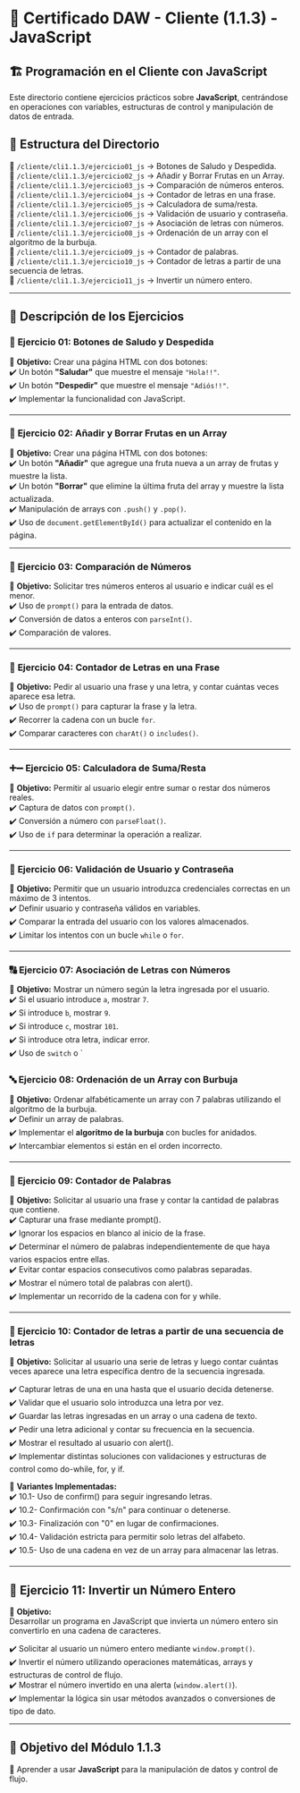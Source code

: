 # 📌 Certificado DAW - Cliente (1.1.3) - JavaScript  

## 🏗️ Programación en el Cliente con JavaScript  

Este directorio contiene ejercicios prácticos sobre **JavaScript**, centrándose en operaciones con variables, estructuras de control y manipulación de datos de entrada.  

## 📂 Estructura del Directorio  

📁 `/cliente/cli1.1.3/ejercicio01_js` → Botones de Saludo y Despedida.  
📁 `/cliente/cli1.1.3/ejercicio02_js` → Añadir y Borrar Frutas en un Array.  
📁 `/cliente/cli1.1.3/ejercicio03_js` → Comparación de números enteros.  
📁 `/cliente/cli1.1.3/ejercicio04_js` → Contador de letras en una frase.  
📁 `/cliente/cli1.1.3/ejercicio05_js` → Calculadora de suma/resta.  
📁 `/cliente/cli1.1.3/ejercicio06_js` → Validación de usuario y contraseña.  
📁 `/cliente/cli1.1.3/ejercicio07_js` → Asociación de letras con números.  
📁 `/cliente/cli1.1.3/ejercicio08_js` → Ordenación de un array con el algoritmo de la burbuja.  
📁 `/cliente/cli1.1.3/ejercicio09_js` → Contador de palabras.  
📁 `/cliente/cli1.1.3/ejercicio10_js` → Contador de letras a partir de una secuencia de letras.  
📁 `/cliente/cli1.1.3/ejercicio11_js` → Invertir un número entero.  

---

## 📌 Descripción de los Ejercicios  

### 👋 **Ejercicio 01: Botones de Saludo y Despedida**  
📌 **Objetivo:** Crear una página HTML con dos botones:  
✔️ Un botón **"Saludar"** que muestre el mensaje `"Hola!!"`.  
✔️ Un botón **"Despedir"** que muestre el mensaje `"Adiós!!"`.  
✔️ Implementar la funcionalidad con JavaScript.  

---

### 🍎 **Ejercicio 02: Añadir y Borrar Frutas en un Array**  
📌 **Objetivo:** Crear una página HTML con dos botones:  
✔️ Un botón **"Añadir"** que agregue una fruta nueva a un array de frutas y muestre la lista.  
✔️ Un botón **"Borrar"** que elimine la última fruta del array y muestre la lista actualizada.  
✔️ Manipulación de arrays con `.push()` y `.pop()`.  
✔️ Uso de `document.getElementById()` para actualizar el contenido en la página.  

---

### 🔢 **Ejercicio 03: Comparación de Números**  
📌 **Objetivo:** Solicitar tres números enteros al usuario e indicar cuál es el menor.  
✔️ Uso de `prompt()` para la entrada de datos.  
✔️ Conversión de datos a enteros con `parseInt()`.  
✔️ Comparación de valores.  

---

### 🔡 **Ejercicio 04: Contador de Letras en una Frase**  
📌 **Objetivo:** Pedir al usuario una frase y una letra, y contar cuántas veces aparece esa letra.  
✔️ Uso de `prompt()` para capturar la frase y la letra.  
✔️ Recorrer la cadena con un bucle `for`.  
✔️ Comparar caracteres con `charAt()` o `includes()`.  

---

### ➕➖ **Ejercicio 05: Calculadora de Suma/Resta**  
📌 **Objetivo:** Permitir al usuario elegir entre sumar o restar dos números reales.  
✔️ Captura de datos con `prompt()`.  
✔️ Conversión a número con `parseFloat()`.  
✔️ Uso de `if` para determinar la operación a realizar.  

---

### 🔑 **Ejercicio 06: Validación de Usuario y Contraseña**  
📌 **Objetivo:** Permitir que un usuario introduzca credenciales correctas en un máximo de 3 intentos.  
✔️ Definir usuario y contraseña válidos en variables.  
✔️ Comparar la entrada del usuario con los valores almacenados.  
✔️ Limitar los intentos con un bucle `while` o `for`.  

---

### 🔠 **Ejercicio 07: Asociación de Letras con Números**  
📌 **Objetivo:** Mostrar un número según la letra ingresada por el usuario.  
✔️ Si el usuario introduce `a`, mostrar `7`.  
✔️ Si introduce `b`, mostrar `9`.  
✔️ Si introduce `c`, mostrar `101`.  
✔️ Si introduce otra letra, indicar error.  
✔️ Uso de `switch` o `

### 🔤 **Ejercicio 08: Ordenación de un Array con Burbuja**  
📌 **Objetivo:** Ordenar alfabéticamente un array con 7 palabras utilizando el algoritmo de la burbuja.  
✔️ Definir un array de palabras.  
✔️ Implementar el **algoritmo de la burbuja** con bucles  for anidados.  
✔️ Intercambiar elementos si están en el orden incorrecto.  

---

### 📝 **Ejercicio 09: Contador de Palabras**  
📌 **Objetivo:** Solicitar al usuario una frase y contar la cantidad de palabras que contiene.  
✔️ Capturar una frase mediante prompt().  
✔️ Ignorar los espacios en blanco al inicio de la frase.  
✔️ Determinar el número de palabras independientemente de que haya varios espacios entre ellas.  
✔️ Evitar contar espacios consecutivos como palabras separadas.  
✔️ Mostrar el número total de palabras con alert().  
✔️ Implementar un recorrido de la cadena con for y while.  

---

### 🔡 Ejercicio 10: Contador de letras a partir de una secuencia de letras  
📌 **Objetivo:** Solicitar al usuario una serie de letras y luego contar cuántas veces aparece una   letra específica dentro de la secuencia ingresada.  

✔️ Capturar letras de una en una hasta que el usuario decida detenerse.  
✔️ Validar que el usuario solo introduzca una letra por vez.  
✔️ Guardar las letras ingresadas en un array o una cadena de texto.  
✔️ Pedir una letra adicional y contar su frecuencia en la secuencia.  
✔️ Mostrar el resultado al usuario con alert().  
✔️ Implementar distintas soluciones con validaciones y estructuras de control como do-while, for, y if.  

📌 **Variantes Implementadas:**  
✔️ 10.1- Uso de confirm() para seguir ingresando letras.  
✔️ 10.2- Confirmación con "s/n" para continuar o detenerse.  
✔️ 10.3- Finalización con "0" en lugar de confirmaciones.  
✔️ 10.4- Validación estricta para permitir solo letras del alfabeto.  
✔️ 10.5- Uso de una cadena en vez de un array para almacenar las letras.  

---

## 🔢 **Ejercicio 11: Invertir un Número Entero**  

📌 **Objetivo:**  
Desarrollar un programa en JavaScript que invierta un número entero sin convertirlo en una cadena de caracteres.  

✔️ Solicitar al usuario un número entero mediante `window.prompt()`.  
✔️ Invertir el número utilizando operaciones matemáticas, arrays y estructuras de control de flujo.  
✔️ Mostrar el número invertido en una alerta (`window.alert()`).  
✔️ Implementar la lógica sin usar métodos avanzados o conversiones de tipo de dato.  

---

## 🎯 **Objetivo del Módulo 1.1.3**  
📌 Aprender a usar **JavaScript** para la manipulación de datos y control de flujo.